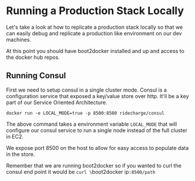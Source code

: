 # Running a Production Stack Locally
Let's take a look at how to replicate a production stack locally so that we can easily debug and replicate a production like environment on our dev machines.

At this point you should have boot2docker installed and up and access to the docker hub repos.

## Running Consul
First we need to setup consul in a single cluster mode.  Consul is a configuration service that exposed a key/value store over http.  It'll be a key part of our Service Oriented Architecture.

```shell
docker run -e LOCAL_MODE=true -p 8500:8500 ridecharge/consul
```

The above command takes a environment variable `LOCAL_MODE` that will configure our consul service to run a single node instead of the full cluster in EC2.

We expose port 8500 on the host to allow for easy access to populate data in the store.

Remember that we are running boot2docker so if you wanted to curl the consul end point it would be `curl \`boot2docker ip`:8500/path`